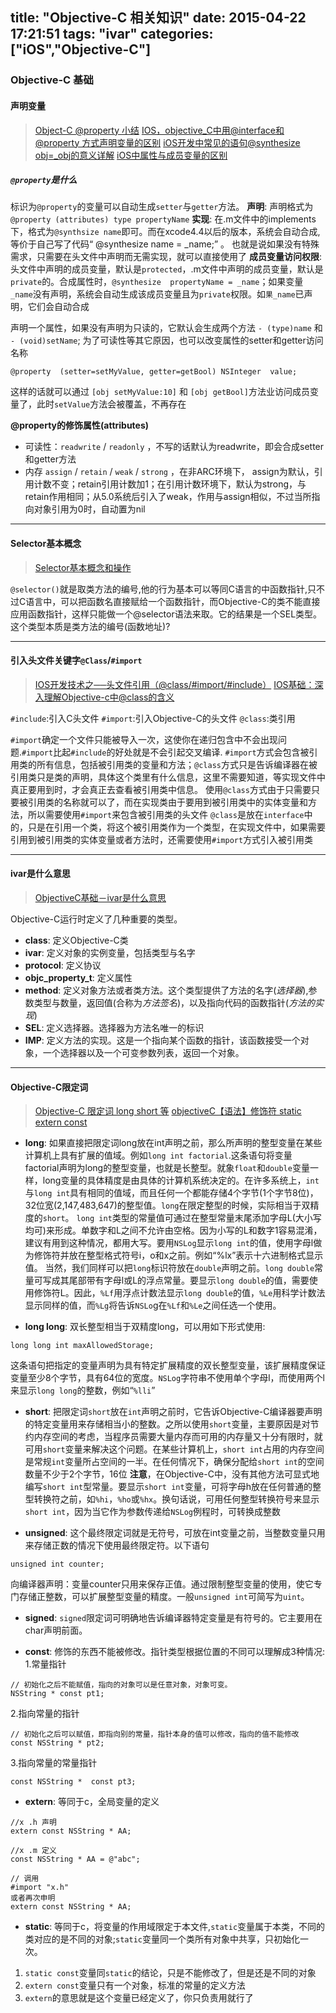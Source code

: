 title: "Objective-C 相关知识"
date: 2015-04-22 17:21:51
tags: "ivar"
categories: ["iOS","Objective-C"]
---

### Objective-C 基础

#### 声明变量

> [Object-C @property 小结](http://blog.csdn.net/dfqin/article/details/11669993)
> [IOS，objective_C中用@interface和 @property 方式声明变量的区别](http://www.cnblogs.com/letmefly/archive/2012/07/20/2601338.html)
> [iOS开发中常见的语句@synthesize obj=_obj的意义详解](http://moto0421.iteye.com/blog/1577459)
> [iOS中属性与成员变量的区别](http://www.cnblogs.com/ygm900/p/3660364.html)

##### `@property`是什么
标识为`@property`的变量可以自动生成`setter`与`getter`方法。
 __声明__: 声明格式为`@property (attributes) type propertyName`
__实现__: 在.m文件中的implements下，格式为`@synthsize name`即可。而在xcode4.4以后的版本，系统会自动合成, 等价于自己写了代码“ @synthesize  name = _name;” 。 也就是说如果没有特殊需求，只需要在头文件中声明而无需实现，就可以直接使用了
__成员变量访问权限__: 头文件中声明的成员变量，默认是`protected`，.m文件中声明的成员变量，默认是`private`的。合成属性时，`@synthesize  propertyName = _name`；如果变量`_name`没有声明，系统会自动生成该成员变量且为`private`权限。如`果_name`已声明，它们会自动合成

声明一个属性，如果没有声明为只读的，它默认会生成两个方法 `- (type)name` 和 `- (void)setName`; 为了可读性等其它原因，也可以改变属性的setter和getter访问名称
```objc
@property  (setter=setMyValue, getter=getBool) NSInteger  value;
```
这样的话就可以通过 `[obj setMyValue:10]` 和 `[obj getBool]`方法业访问成员变量了，此时`setValue`方法会被覆盖，不再存在

__@property的修饰属性(attributes)__

* 可读性：`readwrite` / `readonly` ，不写的话默认为readwrite，即会合成setter和getter方法
* 内存 `assign` / `retain` / `weak` / `strong` ，在非ARC环境下， assign为默认，引用计数不变；retain引用计数加1；在引用计数环境下，默认为strong，与retain作用相同；从5.0系统后引入了weak，作用与assign相似，不过当所指向对象引用为0时，自动置为nil

----

#### Selector基本概念

> [Selector基本概念和操作](http://moto0421.iteye.com/blog/1625204)

`@selector()`就是取类方法的编号,他的行为基本可以等同C语言的中函数指针,只不过C语言中，可以把函数名直接赋给一个函数指针，而Objective-C的类不能直接应用函数指针，这样只能做一个@selector语法来取。它的结果是一个SEL类型。这个类型本质是类方法的编号(函数地址)?

----

#### 引入头文件关键字`@Class`/`#import`

> [IOS开发技术之──头文件引用（@class/#import/#include）](http://blog.csdn.net/pjk1129/article/details/6590282)
> [IOS基础：深入理解Objective-c中@class的含义](http://www.cnblogs.com/martin1009/archive/2012/06/24/2560218.html)

`#include`:引入C头文件
`#import`:引入Objective-C的头文件
`@class`:类引用

`#import`确定一个文件只能被导入一次，这使你在递归包含中不会出现问题.`#import`比起`#include`的好处就是不会引起交叉编译.
`#import`方式会包含被引用类的所有信息，包括被引用类的变量和方法；`@class`方式只是告诉编译器在被引用类只是类的声明，具体这个类里有什么信息，这里不需要知道，等实现文件中真正要用到时，才会真正去查看被引用类中信息。
使用`@class`方式由于只需要只要被引用类的名称就可以了，而在实现类由于要用到被引用类中的实体变量和方法，所以需要使用`#import`来包含被引用类的头文件
`@class`是放在`interface`中的，只是在引用一个类，将这个被引用类作为一个类型，在实现文件中，如果需要引用到被引用类的实体变量或者方法时，还需要使用`#import`方式引入被引用类

----

#### ivar是什么意思

> [ObjectiveC基础－ivar是什么意思](http://blog.csdn.net/lvxiangan/article/details/18816481)

Objective-C运行时定义了几种重要的类型。

* **class**: 定义Objective-C类
* **ivar**: 定义对象的实例变量，包括类型与名字
* **protocol**: 定义协议
* **objc_property_t**: 定义属性
* **method**: 定义对象方法或者类方法。这个类型提供了方法的名字(*选择器*),参数类型与数量，返回值(合称为*方法签名*)，以及指向代码的函数指针(*方法的实现*)
* **SEL**: 定义选择器。选择器为方法名唯一的标识
* **IMP**: 定义方法的实现。这是一个指向某个函数的指针，该函数接受一个对象，一个选择器以及一个可变参数列表，返回一个对象。

----

#### Objective-C限定词

> [Objective-C 限定词 long short 等](http://blog.sina.com.cn/s/blog_7aa21f320100qugx.html)
> [objectiveC【语法】修饰符 static extern const](http://blog.csdn.net/xpwang168/article/details/8087143)

* **long**: 如果直接把限定词long放在int声明之前，那么所声明的整型变量在某些计算机上具有扩展的值域。例如`long int factorial`.这条语句将变量factorial声明为long的整型变量，也就是长整型。就象`float`和`double`变量一样，long变量的具体精度是由具体的计算机系统决定的。在许多系统上，`int`与`long int`具有相同的值域，而且任何一个都能存储4个字节(1个字节8位)，32位宽(2,147,483,647)的整型值。`long`在限定整型的时候，实际相当于双精度的`short`。
`long int`类型的常量值可通过在整型常量末尾添加字母L(大小写均可)来形成。单数字和L之间不允许由空格。因为小写的L和数字1容易混淆，建议有用到这种情况，都用大写。要用`NSLog`显示`long int`的值，使用字母l做为修饰符并放在整型格式符号i，o和x之前。例如“%lx”表示十六进制格式显示值。
当然，我们同样可以把`long`标识符放在`double`声明之前。`long double`常量可写成其尾部带有字母l或L的浮点常量。要显示`long double`的值，需要使用修饰符L。因此，`%Lf`用浮点计数法显示`long double`的值，`%Le`用科学计数法显示同样的值，而`%Lg`将告诉`NSLo`g在`%Lf`和`%Le`之间任选一个使用。

* **long long**: 双长整型相当于双精度long，可以用如下形式使用:
```
long long int maxAllowedStorage;
```
这条语句把指定的变量声明为具有特定扩展精度的双长整型变量，该扩展精度保证变量至少8个字节，具有64位的宽度。`NSLog`字符串不使用单个字母l，而使用两个l来显示`long long`的整数，例如“`%lli`”

* **short**: 把限定词`short`放在`int`声明之前时，它告诉Objective-C编译器要声明的特定变量用来存储相当小的整数。之所以使用`short`变量，主要原因是对节约内存空间的考虑，当程序员需要大量内存而可用的内存量又十分有限时，就可用`short`变量来解决这个问题。在某些计算机上，`short int`占用的内存空间是常规`int`变量所占空间的一半。在任何情况下，确保分配给`short int`的空间数量不少于2个字节，16位
**注意**，在Objective-C中，没有其他方法可显式地编写`short int`型常量。要显示`short int`变量，可将字母h放在任何普通的整型转换符之前，如`%hi`，`%ho`或`%hx`。换句话说，可用任何整型转换符号来显示`short int`，因为当它作为参数传递给`NSLog`例程时，可转换成整数

* **unsigned**: 这个最终限定词就是无符号，可放在int变量之前，当整数变量只用来存储正数的情况下使用最终限定符。以下语句
```
unsigned int counter;
```
向编译器声明：变量counter只用来保存正值。通过限制整型变量的使用，使它专门存储正整数，可以扩展整型变量的精度。一般`unsigned int`可简写为`uint`。

* **signed**: `signed`限定词可明确地告诉编译器特定变量是有符号的。它主要用在char声明前面。

* **const**: 修饰的东西不能被修改。指针类型根据位置的不同可以理解成3种情况:
1.常量指针
```objc
// 初始化之后不能赋值，指向的对象可以是任意对象，对象可变。
NSString * const pt1;
```
2.指向常量的指针
```objc
// 初始化之后可以赋值，即指向别的常量，指针本身的值可以修改，指向的值不能修改
const NSString * pt2;
```
3.指向常量的常量指针
```objc
const NSString *  const pt3;
```

* **extern**: 等同于c，全局变量的定义
```objc
//x .h 声明
extern const NSString * AA;

//x .m 定义
const NSString * AA = @"abc";

// 调用
#import "x.h"
或者再次申明
extern const NSString * AA;
```

* **static**: 等同于c，将变量的作用域限定于本文件,`static`变量属于本类，不同的类对应的是不同的对象;`static`变量同一个类所有对象中共享，只初始化一次。
1. `static const`变量同`static`的结论，只是不能修改了，但是还是不同的对象
2. `extern const`变量只有一个对象，标准的常量的定义方法
3. `extern`的意思就是这个变量已经定义了，你只负责用就行了
